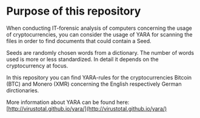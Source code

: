 # Purpose of this repository
When conducting IT-forensic analysis of computers concerning the usage of
cryptocurrencies, you can consider the usage of YARA for scanning the files
in order to find documents that could contain a Seed.

Seeds are randomly chosen words from a dictionary. The number of words used
is more or less standardized. In detail it depends on the cryptocurrency at
focus.

In this repository you can find YARA-rules for the cryptocurrencies Bitcoin
(BTC) and Monero (XMR) concerning the English respectively German dirctionaries.

More information about YARA can be found here:
[http://virustotal.github.io/yara/](http://virustotal.github.io/yara/)
